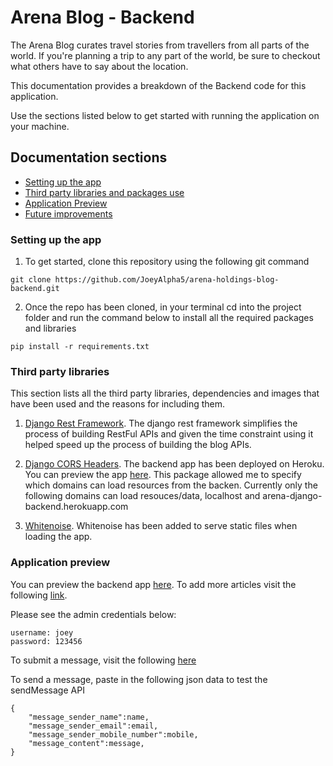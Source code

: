 # Arena Blog - Backend

The Arena Blog curates travel stories from travellers from all parts of the world. If you're planning a trip to any part of the world, be sure to checkout what others have to say about the location.

This documentation provides a breakdown of the Backend code for this application.

Use the sections listed below to get started with running the application on your machine. 

## Documentation sections
- [Setting up the app](#setting-up-the-app)
- [Third party libraries and packages use](#third-party-libraries)
- [Application Preview](#application-preview)
- [Future improvements](#future-improvement)


### Setting up the app

1. To get started, clone this repository using the following git command
```
git clone https://github.com/JoeyAlpha5/arena-holdings-blog-backend.git
```


2. Once the repo has been cloned, in your terminal cd into the project folder and run the command below to install all the required packages and libraries

```
pip install -r requirements.txt
```


### Third party libraries

This section lists all the third party libraries, dependencies and images that have been used and the reasons for including them.

1. [Django Rest Framework](https://www.django-rest-framework.org/). The django rest framework simplifies the process of building RestFul APIs and given the time constraint using it helped speed up the process of building the blog APIs.

2. [Django CORS Headers](https://pypi.org/project/django-cors-headers/). The backend app has been deployed on Heroku. You can preview the app [here](https://arena-django-backend.herokuapp.com/). This package allowed me to specify which domains can load resources from the backen. Currently only the following domains can load resouces/data, localhost and arena-django-backend.herokuapp.com

3. [Whitenoise](https://pypi.org/project/whitenoise/). Whitenoise has been added to serve static files when loading the app.


### Application preview

You can preview the backend app [here](https://arena-django-backend.herokuapp.com/). To add more articles visit the following [link](https://arena-django-backend.herokuapp.com/admin).

Please see the admin credentials below:
```
username: joey
password: 123456
```

To submit a message, visit the following [here](https://arena-django-backend.herokuapp.com/sendMessage)

To send a message, paste in the following json data to test the sendMessage API

```
{
    "message_sender_name":name,
    "message_sender_email":email,
    "message_sender_mobile_number":mobile,
    "message_content":message,
}
```

